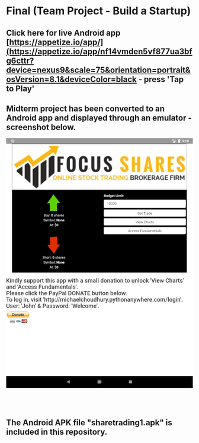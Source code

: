 # Final (Team Project - Build a Startup)

## Click here for live Android app [https://appetize.io/app/](https://appetize.io/app/nf14vmden5vf877ua3bfg6cttr?device=nexus9&scale=75&orientation=portrait&osVersion=8.1&deviceColor=black - press 'Tap to Play'

## Midterm project has been converted to an Android app and displayed through an emulator - screenshot below.

 ![Tux, the Linux mascot](mobile_app_share_trading_screenshot.jpg)
 
 
 <br>
 <br>
 
 ## The Android APK file "sharetrading1.apk" is included in this repository.
 
 
 
 



